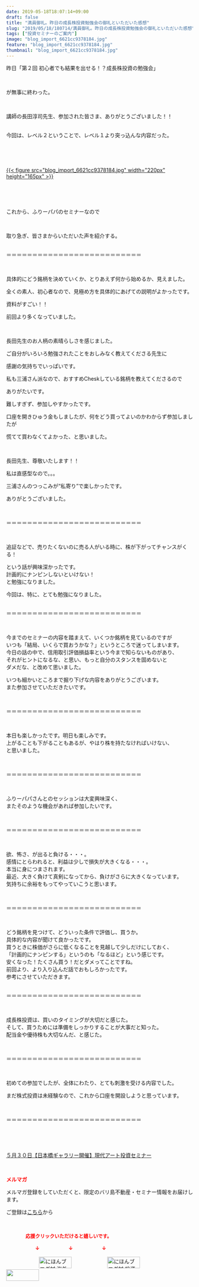```yaml
---
date: 2019-05-18T18:07:14+09:00
draft: false
title: "満員御礼。昨日の成長株投資勉強会の御礼といただいた感想"
slug: "2019/05/18/180714/満員御礼。昨日の成長株投資勉強会の御礼といただいた感想"
tags: ["投資セミナーのご案内"]
image: "blog_import_6621cc9378184.jpg"
feature: "blog_import_6621cc9378184.jpg"
thumbnail: "blog_import_6621cc9378184.jpg"
---
```

<p>昨日「第２回 初心者でも結果を出せる！？成長株投資の勉強会」</p><p> </p><p>が無事に終わった。</p><p> </p><p>講師の長田淳司先生、参加された皆さま、ありがとうございました！！</p><p><br/>今回は、レベル２ということで、レベル１より突っ込んな内容だった。</p><p> </p><p> </p><p><a href="blog_import_6621cc9378184.jpg">{{< figure src="blog_import_6621cc9378184.jpg" width="220px" height="165px" >}}</a></p><p> </p><p> </p><p>これから、ふりーパパのセミナーなので</p><p> </p><p>取り急ぎ、皆さまからいただいた声を紹介する。</p><p><br/>＝＝＝＝＝＝＝＝＝＝＝＝＝＝＝＝＝＝＝＝＝＝＝＝＝＝</p><p> </p><p>具体的にどう銘柄を決めていくか、とりあえず何から始めるか、見えました。</p><p>全くの素人、初心者なので、見極め方を具体的にあげての説明がよかったです。</p><p>資料がすごい！！</p><p>前回より多くなっていました。</p><p> </p><p>長田先生のお人柄の素晴らしさを感じました。</p><p>ご自分がいろいろ勉強されたことをおしみなく教えてくださる先生に</p><p>感謝の気持ちでいっぱいです。</p><p>私も三浦さん派なので、おすすめCheskしている銘柄を教えてくださるので</p><p>ありがたいです。</p><p>難しすぎず、参加しやすかったです。</p><p>口座を開きひゅう金もしましたが、何をどう買ってよいのかわからず参加しましたが</p><p>慌てて買わなくてよかった、と思いました。</p><p> </p><p>長田先生、尊敬いたします！！</p><p>私は直感型なので。。。</p><p>三浦さんのつっこみが“私寄り”で楽しかったです。</p><p>ありがとうございました。</p><p> </p><p>＝＝＝＝＝＝＝＝＝＝＝＝＝＝＝＝＝＝＝＝＝＝＝＝＝＝</p><p> </p><p>追証などで、売りたくないのに売る人がいる時に、株が下がってチャンスがくる！</p><p>という話が興味深かったです。<br/>計画的にナンピンしないといけない！<br/>と勉強になりました。</p><p>今回は、特に、とても勉強になりました。</p><p><br/>＝＝＝＝＝＝＝＝＝＝＝＝＝＝＝＝＝＝＝＝＝＝＝＝＝＝</p><p> </p><p>今までのセミナーの内容を踏まえて、いくつか銘柄を見ているのですが<br/>いつも「結局、いくらで買おうかな？」というところで迷ってしまいます。<br/>今日の話の中で、信用取引評価損益率という今まで知らないものがあり、<br/>それがヒントになるな、と思い、もっと自分のスタンスを固めないと<br/>ダメだな、と改めて思いました。</p><p>いつも細かいところまで掘り下げな内容をありがとうございます。<br/>また参加させていただきたいです。</p><p> </p><p>＝＝＝＝＝＝＝＝＝＝＝＝＝＝＝＝＝＝＝＝＝＝＝＝＝＝</p><p> </p><p>本日も楽しかったです。明日も楽しみです。<br/>上がることも下がることもあるが、やはり株を持たなければいけない、<br/>と思いました。</p><p> </p><p>＝＝＝＝＝＝＝＝＝＝＝＝＝＝＝＝＝＝＝＝＝＝＝＝＝＝</p><p> </p><p>ふりーパパさんとのセッションは大変興味深く、<br/>またそのような機会があれば参加したいです。</p><p> </p><p>＝＝＝＝＝＝＝＝＝＝＝＝＝＝＝＝＝＝＝＝＝＝＝＝＝＝</p><p> </p><p>欲、怖さ、が出ると負ける・・・。<br/>感情にとらわれると、利益は少しで損失が大きくなる・・・。<br/>本当に身につまされます。<br/>最近、大きく負けて真剣になってから、負けがさらに大きくなっています。<br/>気持ちに余裕をもってやっていこうと思います。</p><p> </p><p>＝＝＝＝＝＝＝＝＝＝＝＝＝＝＝＝＝＝＝＝＝＝＝＝＝＝</p><p> </p><p>どう銘柄を見つけて、どういった条件で評価し、買うか。<br/>具体的な内容が聞けて良かったです。<br/>買うときに株価がさらに低くなることを見越して少しだけにしておく、<br/>「計画的にナンピンする」というのも「なるほど」という感じです。<br/>安くなった！たくさん買う！だとダメってことですね。<br/>前回より、より入り込んだ話でおもしろかったです。<br/>参考にさせていただきます。</p><p><br/>＝＝＝＝＝＝＝＝＝＝＝＝＝＝＝＝＝＝＝＝＝＝＝＝＝＝</p><p> </p><p>成長株投資は、買いのタイミングが大切だと感じた。<br/>そして、買うためには準備をしっかりすることが大事だと知った。<br/>配当金や優待株も大切なんだ、と感じた。</p><p> </p><p>＝＝＝＝＝＝＝＝＝＝＝＝＝＝＝＝＝＝＝＝＝＝＝＝＝＝</p><p> </p><p>初めての参加でしたが、全体にわたり、とても刺激を受ける内容でした。</p><p>まだ株式投資は未経験なので、これから口座を開設しようと思っています。</p><p> </p><p>＝＝＝＝＝＝＝＝＝＝＝＝＝＝＝＝＝＝＝＝＝＝＝＝＝＝</p><p> </p><p> </p><p><a href="entry-12460608263.html" target="_blank">５月３０日【日本橋ギャラリー開催】現代アート投資セミナー</a></p><p> </p><p><span style="font-weight: bold;"><span style="color: rgb(255, 0, 0);">メルマガ</span></span></p><p>メルマガ登録をしていただくと、限定のバリ島不動産・セミナー情報をお届けします。</p><p>ご登録は<a href="f9eeVI" target="_blank">こちら</a>から</p><p style="text-align: center;"> </p><p><font color="#ff0000" size="2"><strong>　　　　応援クリックいただけると嬉しいです。</strong></font></p><p><font color="#ff0000" size="2"><strong>　　　　　　↓　　　　　　↓　　　　　　↓</strong></font></p><p><a href="ranking.html?p_cid=01260127" id="&amp;blogmura_banner"><img alt="にほんブログ村 海外生活ブログ バリ島情報へ" border="0" height="31" src="data:image/svg+xml;charset=utf-8,%3Csvg%20xmlns%3D%22http%3A%2F%2Fwww.w3.org%2F2000%2Fsvg%22%20title%3D%22Placeholder%20for%20Images%22%20role%3D%22presentation%22%20viewBox%3D%220%200%2088%2031%22%20%2F%3E" width="88" data-src="//overseas.blogmura.com/bali/img/bali88_31.gif" style="aspect-ratio: auto 88 / 31;"/><noscript><img alt="にほんブログ村 海外生活ブログ バリ島情報へ" border="0" height="31" src="//overseas.blogmura.com/bali/img/bali88_31.gif" width="88"></noscript></a>  <a href="ranking.html?p_cid=01260127" id="&amp;blogmura_banner"><img alt="にほんブログ村 投資ブログ 不動産投資へ" border="0" height="31" src="data:image/svg+xml;charset=utf-8,%3Csvg%20xmlns%3D%22http%3A%2F%2Fwww.w3.org%2F2000%2Fsvg%22%20title%3D%22Placeholder%20for%20Images%22%20role%3D%22presentation%22%20viewBox%3D%220%200%2088%2031%22%20%2F%3E" width="88" data-src="//investment.blogmura.com/hudousantoushi/img/hudousantoushi88_31.gif" style="aspect-ratio: auto 88 / 31;"/><noscript><img alt="にほんブログ村 投資ブログ 不動産投資へ" border="0" height="31" src="//investment.blogmura.com/hudousantoushi/img/hudousantoushi88_31.gif" width="88"></noscript></a> <a href="link.php?1804582" title="人気ブログランキングへ"><img border="0" height="31" src="data:image/svg+xml;charset=utf-8,%3Csvg%20xmlns%3D%22http%3A%2F%2Fwww.w3.org%2F2000%2Fsvg%22%20title%3D%22Placeholder%20for%20Images%22%20role%3D%22presentation%22%20viewBox%3D%220%200%2088%2031%22%20%2F%3E" width="88" data-src="https://blog.with2.net/img/banner/banner_22.gif" style="aspect-ratio: auto 88 / 31;"/><noscript><img border="0" height="31" src="https://blog.with2.net/img/banner/banner_22.gif" width="88"></noscript></a></p>

